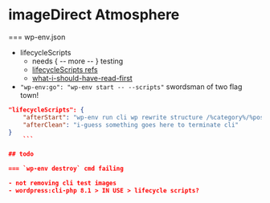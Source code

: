 # imageDirect Atmosphere

=== wp-env.json

- lifecycleScripts
  - needs { -- more -- } testing
  - [lifecycleScripts refs](<https://github.com/WordPress/gutenberg/blob/trunk/packages/env/README.md#:~:text=the%20development%20instance.-,Lifecycle%20Scripts,-Using%20the%20lifecycleScripts>)
  - [what-i-should-have-read-first](<https://github.com/WordPress/gutenberg/blob/trunk/packages/env/README.md#:~:text=Xdebug%20modes.%20%20%20%20%20%20%20%20%20%20%20%20%20%20%20%20%20%20%20%20%20%20%20%20%20%20%20%20%20%20%20%20%20%20%20%20%20%20%20%20%20%20%20%20%20%20%5Bstring%5D-,%2D%2Dscripts,-Execute%20any%20configured>)
- `"wp-env:go": "wp-env start -- --scripts"` swordsman of two flag town!

```json
"lifecycleScripts": {
    "afterStart": "wp-env run cli wp rewrite structure /%category%/%postname%/",
    "afterClean": "i-guess something goes here to terminate cli"
}
    ```

## todo

=== `wp-env destroy` cmd failing

- not removing cli test images
- wordpress:cli-php 8.1 > IN USE > lifecycle scripts?
